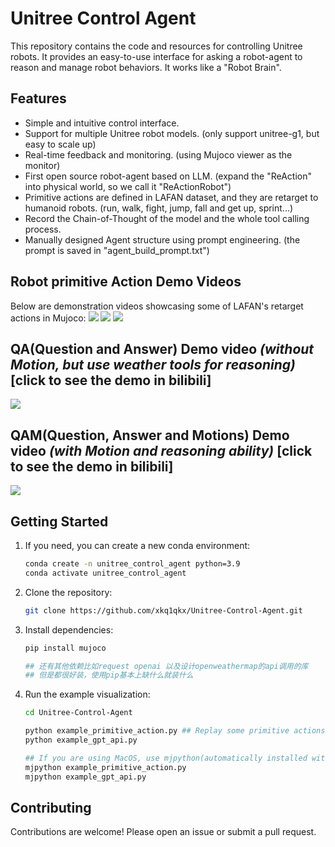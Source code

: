 # Unitree Control Agent

This repository contains the code and resources for controlling Unitree robots. It provides an easy-to-use interface for asking a robot-agent to reason and manage robot behaviors. It works like a "Robot Brain".

## Features

- Simple and intuitive control interface.
- Support for multiple Unitree robot models. (only support unitree-g1, but easy to scale up)
- Real-time feedback and monitoring. (using Mujoco viewer as the monitor)
- First open source robot-agent based on LLM. (expand the "ReAction" into physical world, so we call it "ReActionRobot")
- Primitive actions are defined in LAFAN dataset, and they are retarget to humanoid robots. (run, walk, fight, jump, fall and get up, sprint...)
- Record the Chain-of-Thought of the model and the whole tool calling process.
- Manually designed Agent structure using prompt engineering. (the prompt is saved in "agent_build_prompt.txt")

## Robot primitive Action Demo Videos

Below are demonstration videos showcasing some of LAFAN's retarget actions in Mujoco:
![](https://github.com/user-attachments/assets/dabc25c0-893c-432d-a062-f3c7e373c7b1)
![](https://github.com/user-attachments/assets/6b8a8a2b-f07f-4985-ad9c-de1964990c03) 
![](https://github.com/user-attachments/assets/cb3a9be4-25aa-4f81-ae13-ae2c65d68fbf)

## **QA(Question and Answer) Demo video** *(without Motion, but use weather tools for reasoning)* [click to see the demo in bilibili]
[![](https://i0.hdslb.com/bfs/archive/0b2a8ffb71cac12e502f1029f03cf7976663d03c.jpg)
](https://www.bilibili.com/video/BV1wy7nzRExy/?vd_source=73e512caa65b4b2e190a5832c65c1193)

## **QAM(Question, Answer and Motions) Demo video** *(with Motion and reasoning ability)* [click to see the demo in bilibili]
[![](https://i1.hdslb.com/bfs/archive/fa311c0c570372c22cbb779b67ccf8fa205ed757.jpg)](https://www.bilibili.com/video/BV1gh7pzGE48/?spm_id_from=333.1387.homepage.video_card.click&vd_source=73e512caa65b4b2e190a5832c65c1193)
## Getting Started
1. If you need, you can create a new conda environment:
    ```bash
    conda create -n unitree_control_agent python=3.9
    conda activate unitree_control_agent
    ```
2. Clone the repository:
    ```bash
    git clone https://github.com/xkq1qkx/Unitree-Control-Agent.git
    ```
3. Install dependencies:
    ```bash
    pip install mujoco
    
    ## 还有其他依赖比如request openai 以及设计openweathermap的api调用的库
    ## 但是都很好装，使用pip基本上缺什么就装什么 
    ```
4. Run the example visualization:
    ```bash
    cd Unitree-Control-Agent

    python example_primitive_action.py ## Replay some primitive actions in Mujoco
    python example_gpt_api.py 

    ## If you are using MacOS, use mjpython(automatically installed with Mujoco) rather than python:
    mjpython example_primitive_action.py
    mjpython example_gpt_api.py
    ```


## Contributing

Contributions are welcome! Please open an issue or submit a pull request.

